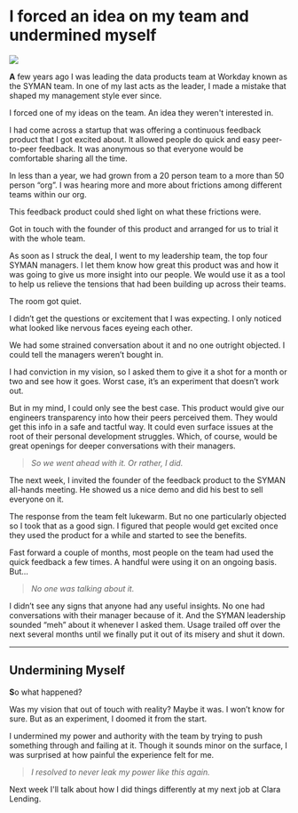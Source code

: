 # I forced an idea on my team and undermined myself

![](https://d235962hz41e70.cloudfront.net/hurt-bear.jpeg)

<b>A</b> few years ago I was leading the data products team at Workday known as the SYMAN team. In one of my last acts as the leader, I made a mistake that shaped my management style ever since. 

I forced one of my ideas on the team. An idea they weren't interested in. 

I had come across a startup that was offering a continuous feedback product that I got excited about. It allowed people do quick and easy peer-to-peer feedback. It was anonymous so that everyone would be comfortable sharing all the time. 

In less than a year, we had grown from a 20 person team to a more than 50 person “org”. I was hearing more and more about frictions among different teams within our org. 

This feedback product could shed light on what these frictions were. 

Got in touch with the founder of this product and arranged for us to trial it with the whole team. 

As soon as I struck the deal, I went to my leadership team, the top four SYMAN managers. I let them know how great this product was and how it was going to give us more insight into our people. We would use it as a tool to help us relieve the tensions that had been building up across their teams. 

The room got quiet.

I didn’t get the questions or excitement that I was expecting. I only noticed what looked like nervous faces eyeing each other. 

We had some strained conversation about it and no one outright objected. I could tell the managers weren’t bought in.

I had conviction in my vision, so I asked them to give it a shot for a month or two and see how it goes. Worst case, it’s an experiment that doesn’t work out. 

But in my mind, I could only see the best case. This product would give our engineers transparency into how their peers perceived them. They would get this info in a safe and tactful way. It could even surface issues at the root of their personal development struggles. Which, of course, would be great openings for deeper conversations with their managers.

> _So we went ahead with it. Or rather, I did._ 

The next week, I invited the founder of the feedback product to the SYMAN all-hands meeting. He showed us a nice demo and did his best to sell everyone on it. 

The response from the team felt lukewarm. But no one particularly objected so I took that as a good sign. I figured that people would get excited once they used the product for a while and started to see the benefits.

Fast forward a couple of months, most people on the team had used the quick feedback a few times. A handful were using it on an ongoing basis. But...

> _No one was talking about it._ 

I didn’t see any signs that anyone had any useful insights. No one had conversations with their manager because of it. And the SYMAN leadership sounded “meh” about it whenever I asked them. Usage trailed off over the next several months until we finally put it out of its misery and shut it down.

---

## Undermining Myself

<b>S</b>o what happened? 

Was my vision that out of touch with reality? Maybe it was. I won’t know for sure. But as an experiment, I doomed it from the start. 

I undermined my power and authority with the team by trying to push something through and failing at it. Though it sounds minor on the surface, I was surprised at how painful the experience felt for me. 

> _I resolved to never leak my power like this again._ 

Next week I'll talk about how I did things differently at my next job at Clara Lending.
